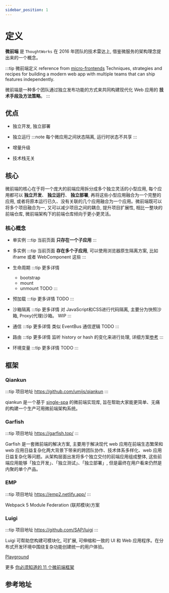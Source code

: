 ```yaml
---
sidebar_position: 1
---
```


# 定义

**微前端** 是 `ThoughtWorks` 在 2016 年团队的技术雷达上, 借鉴微服务的架构理念提出来的一个概念。

:::tip 微前端定义 reference from [micro-frontends](https://micro-frontends.org/)
Techniques, strategies and recipes for building a modern web app with multiple teams that can ship features independently.

微前端是一种多个团队通过独立发布功能的方式来共同构建现代化 Web 应用的 **技术手段及方法策略**。
:::

## 优点

-   独立开发, 独立部署
-   独立运行
    :::note
    每个微应用之间状态隔离, 运行时状态不共享
    :::

-   增量升级
-   技术栈无关

## 核心

微前端的核心在于将一个庞大的前端应用拆分成多个独立灵活的小型应用, 每个应用都可以 **独立开发**、 **独立运行**、 **独立部署**, 再将这些小型应用融合为一个完整的应用, 或者将原本运行已久、没有关联的几个应用融合为一个应用。微前端既可以将多个项目融合为一, 又可以减少项目之间的耦合, 提升项目扩展性, 相比一整块的前端仓库, 微前端架构下的前端仓库倾向于更小更灵活。

### 核心概念

-   单实例
    :::tip
    当前页面 **只存在一个子应用**
    :::

-   多实例
    :::tip
    当前页面 **存在多个子应用**, 可以使用浏览器原生隔离方案, 比如 iframe 或者 WebComponent 这些
    :::

-   生命周期
    :::tip 更多详情
    - bootstrap
    - mount
    - unmount
    TODO
    :::

-   预加载
    :::tip 更多详情
    TODO
    :::

-   沙箱隔离
    :::tip 更多详情
    对 JavaScript和CSS进行代码隔离, 主要分为快照沙箱, Proxy(代理)沙箱。
    WIP
    :::

-   通信
    :::tip 更多详情
    类似 EventBus 通信逻辑
    TODO
    :::

-   路由
    :::tip 更多详情
    监听 history or hash 的变化来进行处理, 详细方案[参考](./route.md)
    :::

-   环境变量
    :::tip 更多详情
    TODO
    :::

## 框架

### Qiankun

:::tip 项目地址
https://github.com/umijs/qiankun
:::

qiankun 是一个基于 [single-spa](https://github.com/single-spa/single-spa) 的微前端实现库, 旨在帮助大家能更简单、无痛的构建一个生产可用微前端架构系统。

### Garfish

:::tip 项目地址
https://garfish.top/
:::

Garfish 是一套微前端的解决方案, 主要用于解决现代 web 应用在前端生态繁荣和 web 应用日益复杂化两大背景下带来的跨团队协作、技术体系多样化、web 应用日益复杂化等问题。从架构层面出发将多个独立交付的前端应用组成整体, 这些前端应用能够「独立开发」、「独立测试」、「独立部署」, 但是最终在用户看来仍然是内聚的单个产品。

### EMP

:::tip 项目地址
https://emp2.netlify.app/
:::

Webpack 5 Module Federation (联邦模块)方案

### Luigi

:::tip 项目地址
https://github.com/SAP/luigi
:::

Luigi 可帮助您构建可模块化, 可扩展, 可伸缩和一致的 UI 和 Web 应用程序。在分布式开发环境中围绕复杂功能创建统一的用户体验。

[Playground](https://fiddle.luigi-project.io/)

更多 [你必须知道的 11 个微前端框架](https://www.infoq.cn/article/22ciyqbs3s0bhekvnorp)

## 参考地址
